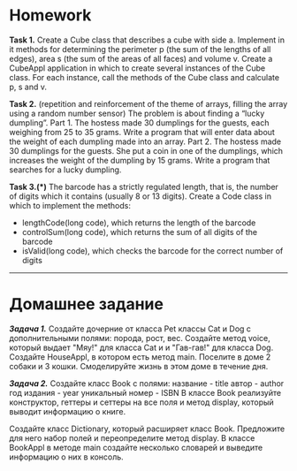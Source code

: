 # Homework
**Task 1.**
Create a Cube class that describes a cube with side a.
Implement in it methods for determining the perimeter p (the sum of the lengths of all edges),
area s (the sum of the areas of all faces) and volume v.
Create a CubeAppl application in which to create several instances of the Cube class.
For each instance, call the methods of the Cube class and calculate p, s and v.

**Task 2.**
(repetition and reinforcement of the theme of arrays, filling the array using a random number sensor)
The problem is about finding a “lucky dumpling”.
Part 1.
The hostess made 30 dumplings for the guests, each weighing from 25 to 35 grams.
Write a program that will enter data about the weight of each dumpling made into an array.
Part 2.
The hostess made 30 dumplings for the guests. She put a coin in one of the dumplings,
which increases the weight of the dumpling by 15 grams.
Write a program that searches for a lucky dumpling.

**Task 3.(*)**
The barcode has a strictly regulated length, that is, the number of digits
which it contains (usually 8 or 13 digits).
Create a Code class in which to implement the methods:
- lengthCode(long code), which returns the length of the barcode
- controlSum(long code), which returns the sum of all digits of the barcode
- isValid(long code), which checks the barcode for the correct number of digits

_______________________________________________________

# Домашнее задание

***Задача 1.***
Создайте дочерние от класса Pet классы Cat и Dog c дополнительными полями: 
порода, рост, вес.
Создайте метод voice, который выдает "Мяу!" для класса Cat и и "Гав-гав!" для класса Dog.
Создайте HouseAppl, в котором есть метод main.
Поселите в доме 2 собаки и 3 кошки.
Смоделируйте жизнь в этом доме в течение дня.

***Задача 2.***
Создайте класс Book с полями:
название - title
автор - author
год издания - year
уникальный номер - ISBN
В классе Book реализуйте конструктор, геттеры и сеттеры на все поля и
метод display, который выводит информацию о книге.

Создайте класс Dictionary, который расширяет класс Book.
Предложите для него набор полей и переопределите метод display.
В классе BookAppl в методе main создайте несколько словарей и выведите информацию о них 
в консоль.








